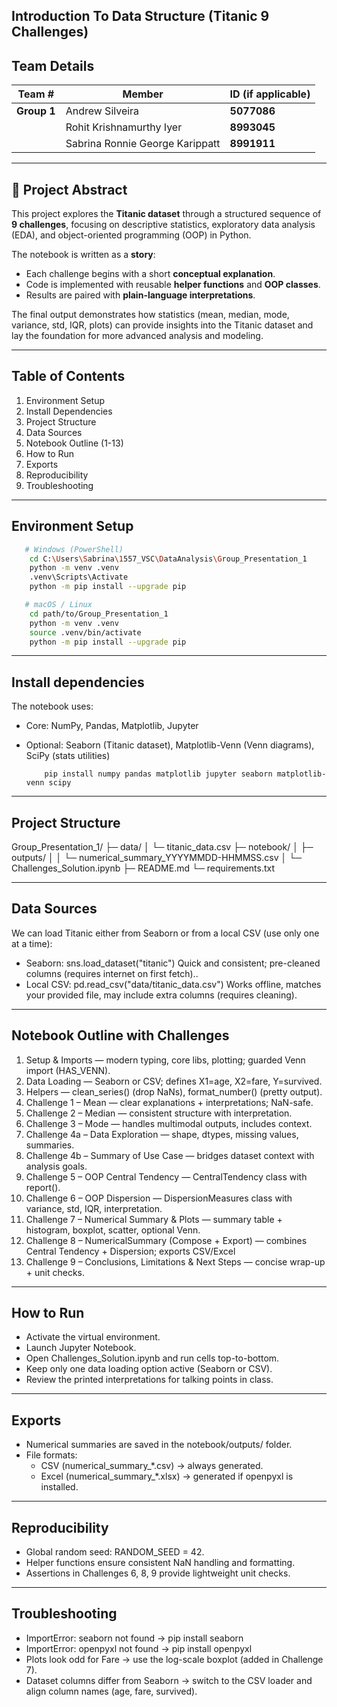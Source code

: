 ## Introduction To Data Structure (Titanic 9 Challenges)

## Team Details

| Team #      | Member                          | ID (if applicable) |
| ----------- | ------------------------------- | ------------------ |
| **Group 1** | Andrew Silveira                 | **5077086**        |
|             | Rohit Krishnamurthy Iyer        | **8993045**        |
|             | Sabrina Ronnie George Karippatt | **8991911**        |

---

## 📘 Project Abstract

This project explores the **Titanic dataset** through a structured sequence of **9 challenges**, focusing on descriptive statistics, exploratory data analysis (EDA), and object-oriented programming (OOP) in Python.  

The notebook is written as a **story**:
- Each challenge begins with a short **conceptual explanation**.  
- Code is implemented with reusable **helper functions** and **OOP classes**.  
- Results are paired with **plain-language interpretations**.  

The final output demonstrates how statistics (mean, median, mode, variance, std, IQR, plots) can provide insights into the Titanic dataset and lay the foundation for more advanced analysis and modeling.

---

## Table of Contents
1. Environment Setup
2. Install Dependencies
3. Project Structure
4. Data Sources
5. Notebook Outline (1-13)
6. How to Run
7. Exports
8. Reproducibility
9. Troubleshooting

---

## Environment Setup 
```bash
   # Windows (PowerShell)
    cd C:\Users\Sabrina\1557_VSC\DataAnalysis\Group_Presentation_1
    python -m venv .venv
    .venv\Scripts\Activate
    python -m pip install --upgrade pip

   # macOS / Linux
    cd path/to/Group_Presentation_1
    python -m venv .venv
    source .venv/bin/activate
    python -m pip install --upgrade pip
```
---    

## Install dependencies
The notebook uses:
   * Core: NumPy, Pandas, Matplotlib, Jupyter
   * Optional: Seaborn (Titanic dataset), Matplotlib-Venn (Venn diagrams), SciPy (stats utilities)

             pip install numpy pandas matplotlib jupyter seaborn matplotlib-venn scipy

---             

## Project Structure
Group_Presentation_1/
├─ data/
│  └─ titanic_data.csv
├─ notebook/
│  ├─ outputs/
│  │  └─ numerical_summary_YYYYMMDD-HHMMSS.csv
│  └─ Challenges_Solution.ipynb
├─ README.md
└─ requirements.txt

---

## Data Sources

We can load Titanic either from Seaborn or from a local CSV (use only one at a time):
- Seaborn: sns.load_dataset("titanic")
    Quick and consistent; pre-cleaned columns (requires internet on first fetch)..
- Local CSV: pd.read_csv("data/titanic_data.csv")
    Works offline, matches your provided file, may include extra columns (requires cleaning).

---

## Notebook Outline with Challenges

1) Setup & Imports — modern typing, core libs, plotting; guarded Venn import (HAS_VENN).
2) Data Loading — Seaborn or CSV; defines X1=age, X2=fare, Y=survived.
3) Helpers — clean_series() (drop NaNs), format_number() (pretty output).
4) Challenge 1 – Mean — clear explanations + interpretations; NaN-safe.
5) Challenge 2 – Median — consistent structure with interpretation.
6) Challenge 3 – Mode — handles multimodal outputs, includes context.
7) Challenge 4a – Data Exploration — shape, dtypes, missing values, summaries.
8) Challenge 4b – Summary of Use Case — bridges dataset context with analysis goals.
9) Challenge 5 – OOP Central Tendency — CentralTendency class with report().
10) Challenge 6 – OOP Dispersion — DispersionMeasures class with variance, std, IQR, interpretation.
11) Challenge 7 – Numerical Summary & Plots — summary table + histogram, boxplot, scatter, optional Venn.
12) Challenge 8 – NumericalSummary (Compose + Export) — combines Central Tendency + Dispersion; exports CSV/Excel
13) Challenge 9 – Conclusions, Limitations & Next Steps — concise wrap-up + unit checks.

---

## How to Run
- Activate the virtual environment.
- Launch Jupyter Notebook.
- Open Challenges_Solution.ipynb and run cells top-to-bottom.
- Keep only one data loading option active (Seaborn or CSV).
- Review the printed interpretations for talking points in class.

---

## Exports

- Numerical summaries are saved in the notebook/outputs/ folder.
- File formats:
    * CSV (numerical_summary_*.csv) → always generated.
    * Excel (numerical_summary_*.xlsx) → generated if openpyxl is installed.
---   

## Reproducibility

- Global random seed: RANDOM_SEED = 42.
- Helper functions ensure consistent NaN handling and formatting.
- Assertions in Challenges 6, 8, 9 provide lightweight unit checks.

---

## Troubleshooting

- ImportError: seaborn not found -> pip install seaborn
- ImportError: openpyxl not found -> pip install openpyxl
- Plots look odd for Fare -> use the log-scale boxplot (added in Challenge 7).
- Dataset columns differ from Seaborn -> switch to the CSV loader and align column names (age, fare, survived).

